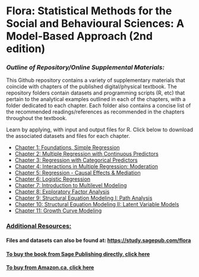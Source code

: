 # Flora: Statistical Methods for the Social and Behavioural Sciences: A Model-Based Approach (2nd edition)

### *Outline of Repository/Online Supplemental Materials:*

This Github repository contains a variety of supplementary materials that coincide with chapters of the published digital/physical textbook.
The repository folders contain datasets and programming scripts (R, etc) that pertain to the analytical examples outlined in each of the chapters, with a folder dedicated to each chapter.
Each folder also contains a concise list of the recommended readings/references as recommended in the chapters throughout the textbook.

Learn by applying, with input and output files for R. Click below to download the associated datasets and files for each chapter.

- [Chapter 1: Foundations, Simple Regression](https://github.com/dbflora/dbflora.github.io/tree/8c4d6888b0babdba2f669a2f62bce4e9b36943e0/Chapter%201.%20Foundations%2C%20Simple%20Regression)
- [Chapter 2: Multiple Regression with Continuous Predictors](https://github.com/dbflora/dbflora.github.io/tree/8c4d6888b0babdba2f669a2f62bce4e9b36943e0/Chapter%202.%20Multiple%20Regression)
- [Chapter 3: Regression with Categorical Predictors](https://github.com/dbflora/dbflora.github.io/tree/8c4d6888b0babdba2f669a2f62bce4e9b36943e0/Chapter%203.%20Regression%20with%20Categorical%20Predictors)
- [Chapter 4: Interactions in Multiple Regression:  Moderation](https://github.com/dbflora/dbflora.github.io/tree/8c4d6888b0babdba2f669a2f62bce4e9b36943e0/Chapter%204.%20Interactions%20in%20Multiple%20Regression%3A%20Moderation)
- [Chapter 5: Regression - Causal Effects & Mediation](https://github.com/dbflora/dbflora.github.io/tree/8c4d6888b0babdba2f669a2f62bce4e9b36943e0/Chapter%205.%20Regression%20-%20Causal%20Effects%20%26%20Mediation)
- [Chapter 6: Logistic Regression](https://github.com/dbflora/dbflora.github.io/tree/8c4d6888b0babdba2f669a2f62bce4e9b36943e0/Chapter%206.%20Logistic%20Regression)
- [Chapter 7: Introduction to Multilevel Modeling](https://github.com/dbflora/dbflora.github.io/tree/8c4d6888b0babdba2f669a2f62bce4e9b36943e0/Chapter%207.%20Introduction%20to%20Multilevel%20Modeling)
- [Chapter 8: Exploratory Factor Analysis](https://github.com/dbflora/dbflora.github.io/tree/8c4d6888b0babdba2f669a2f62bce4e9b36943e0/Chapter%208.%20Exploratory%20Factor%20Analysis)
- [Chapter 9: Structural Equation Modeling I: Path Analysis](https://github.com/dbflora/dbflora.github.io/tree/8c4d6888b0babdba2f669a2f62bce4e9b36943e0/Chapter%209.%20Structural%20Equation%20Modeling%20I%3A%20Path%20Analysis)
- [Chapter 10: Structural Equation Modeling II: Latent Variable Models](https://github.com/dbflora/dbflora.github.io/tree/8c4d6888b0babdba2f669a2f62bce4e9b36943e0/Chapter%2010.%20Structural%20Equation%20Modeling%20II%3A%20Latent%20Variable%20Models)
- [Chapter 11: Growth Curve Modeling](https://github.com/dbflora/dbflora.github.io/tree/8c4d6888b0babdba2f669a2f62bce4e9b36943e0/Chapter%2011.%20Growth%20Curve%20Modeling)

### <ins>  Additional Resources:<ins> 

#### Files and datasets can also be found at: https://study.sagepub.com/flora

#### [To buy the book from Sage Publishing directly, click here](https://study.sagepub.com/researchmethods/statistics/flora-statistical-methods-for-the-social-and-behavioural-sciences)

#### [To buy from Amazon.ca, click here](https://www.amazon.ca/Statistical-Methods-Social-Behavioural-Sciences/dp/1446269833/ref=sr_1_1?crid=9R15LWT7I2WB&dib=eyJ2IjoiMSJ9.nb5i6TGYGvhFEU5aIYQPnRUP6WvHNUusgilROpljPOPI-ty_pdQrlgx2IS0JU9ADTaVinxa174JG8VxwL-_8Phw6OtS1PZKVFv_aqpwr2uombRp123BlkEZDXGCoFBo8Im02_Tz39rOH7zeuVsWIr7nIZ4rH0HtR7lgRaLHlg5Y8ug_iEkA62Bl192Bt4Muhw87O2Up_hvh0lpgt8ADQDZb09TVG1o_sACTGetDtACLjPnCrXubtlylCKiI7qsVjfVaZc5eJ-VslmErj8p9YsSOu2gcFofCHLosVMda2K-E.K8q9EPxyoLUtrVoMZz5bwYcOQem-THqmbCjuxW-_b3Q&dib_tag=se&keywords=statistical+methods+for+social+and+behavioural+sciences&qid=1724707973&sprefix=statistical+methods+for+social+and+behavioural+science%2Caps%2C87&sr=8-1)
